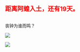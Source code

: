 <div style="color:red;font-size:20px;font-weight:bolder">距离阿蝗入土，还有19天。</div>

<br>

丧钟为谁而鸣？

<img src="https://img.nga.178.com/attachments/mon_202106/12/7nQ2o-5bvrKyT1kSgd-6a.png"></img>

<img src="https://img.nga.178.com/attachments/mon_202106/12/7nQ2o-gy39KgT1kSf5-34.png"></img>